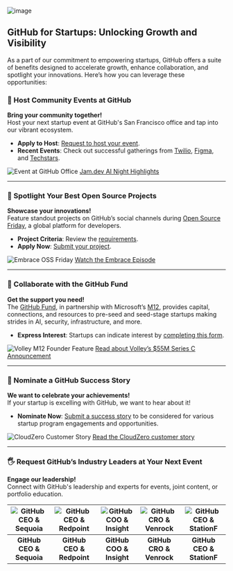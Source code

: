 ![image](https://github.com/user-attachments/assets/d573609a-4bb9-4f83-b434-8ae204f2d1a3)



## GitHub for Startups: Unlocking Growth and Visibility

As a part of our commitment to empowering startups, GitHub offers a suite of benefits designed to accelerate growth, enhance collaboration, and spotlight your innovations. Here’s how you can leverage these opportunities:

### 🎉 Host Community Events at GitHub

**Bring your community together!**  
Host your next startup event at GitHub's San Francisco office and tap into our vibrant ecosystem.

- **Apply to Host**: [Request to host your event](https://docs.google.com/forms/d/1UWXAc-PdqMV-lVYWwVJItGEceMpWiy-Bx19pfIazdpQ/edit).
- **Recent Events**: Check out successful gatherings from [Twilio](https://twiliomeetupgithub.splashthat.com/), [Figma](https://githubday0.splashthat.com/), and [Techstars](https://www.eventbrite.com/e/techstars-alumni-mixer-sf-edition-tickets-920386519857?lang=en-us&locale=en_US&status=30&internal_ref=social&view=listing).

![Event at GitHub Office](https://github.com/user-attachments/assets/f1f16f39-9572-4891-878d-2d2a312ffa62)
[Jam.dev AI Night Highlights](https://www.linkedin.com/posts/jamdotdev_behind-the-scenes-jam-ai-night-at-github-activity-7159267661426667521-6zkP/)

---

### 🌟 Spotlight Your Best Open Source Projects

**Showcase your innovations!**  
Feature standout projects on GitHub’s social channels during [Open Source Friday](https://github.com/githubevents/open-source-friday), a global platform for developers.

- **Project Criteria**: Review the [requirements](https://github.com/githubevents/open-source-friday/blob/main/admin/project-criteria.md).
- **Apply Now**: [Submit your project](https://github.com/githubevents/open-source-friday/issues/new?template=osf-guest-invite.yml&assignees=AndreaGriffiths11%2CLadyKerr&labels=open-source%2Copen-source-friday%2Cpending%2Ctwitch).

![Embrace OSS Friday](https://github.com/user-attachments/assets/d59561fc-e379-411d-a188-a8f8900b40d2)
[Watch the Embrace Episode](https://www.youtube.com/watch?v=kGugqs7Ynjw&list=PL0lo9MOBetEFmtstItnKlhJJVmMghxc0P&index=5)

---

### 💸 Collaborate with the GitHub Fund

**Get the support you need!**  
The [GitHub Fund](https://resources.github.com/github-fund/), in partnership with Microsoft’s [M12](https://m12.vc/), provides capital, connections, and resources to pre-seed and seed-stage startups making strides in AI, security, infrastructure, and more.

- **Express Interest**: Startups can indicate interest by [completing this form](https://resources.github.com/github-fund/#form).

![Volley M12 Founder Feature](https://github.com/user-attachments/assets/ea2c9b36-786e-46d6-9902-59aff20f5d9b)
[Read about Volley’s $55M Series C Announcement](https://m12.vc/news/july-2024-founders-feature-volley/)

---

### 🚀 Nominate a GitHub Success Story

**We want to celebrate your achievements!**  
If your startup is excelling with GitHub, we want to hear about it!

- **Nominate Now**: [Submit a success story](https://docs.google.com/forms/d/e/1FAIpQLSdo6KN7Y3ldYw_ivM5iJ0hYWKwTTeueW99A-q0DDh3kWZwPoQ/viewform) to be considered for various startup program engagements and opportunities.

![CloudZero Customer Story](https://github.com/user-attachments/assets/a5e131f3-bb89-4d3f-8f18-a25c4bb89ac6)
[Read the CloudZero customer story](https://github.com/customer-stories/cloudzero)

---

### 🖐️ Request GitHub’s Industry Leaders at Your Next Event

**Engage our leadership!**  
Connect with GitHub's leadership and experts for events, joint content, or portfolio education.

| ![GitHub CEO & Sequoia](https://github.com/user-attachments/assets/5946e837-08d3-456e-a350-6c73ea8e063a) | ![GitHub CEO & Redpoint](https://github.com/user-attachments/assets/6610c405-9e4a-4332-ad4d-438f5be08042) | ![GitHub COO & Insight](https://github.com/user-attachments/assets/428d2710-fd8e-49d6-b0a2-9da4ea1de6a4) | ![GitHub CRO & Venrock](https://github.com/user-attachments/assets/b33cd20f-47ee-4e9d-97fc-bb4fa7bf5330) | ![GitHub CEO & StationF](https://github.com/user-attachments/assets/fb927a87-0438-4da1-a342-0d2fe895c4d3) |
|:---:|:---:|:---:|:---:|:---:|
| **GitHub CEO & Sequoia** | **GitHub CEO & Redpoint** | **GitHub COO & Insight** | **GitHub CRO & Venrock** | **GitHub CEO & StationF** |
